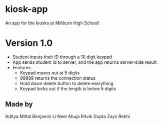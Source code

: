 # kiosk-app

An app for the kiosks at Millburn High School!

# Version 1.0

* Student inputs their ID through a 10 digit keypad
* App sends student id to server, and the app returns server-side result.
* Features
  * Keypad maxes out at 5 digits
  * 99999 returns the connection status
  * Hold down delete button to delete everything
  * Keypad locks out if the length is below 5 digits


## Made by

Aditya Mittal
Benjamin Li
Neel Ahuja
Ritvik Gupta
Zayn Rekhi
